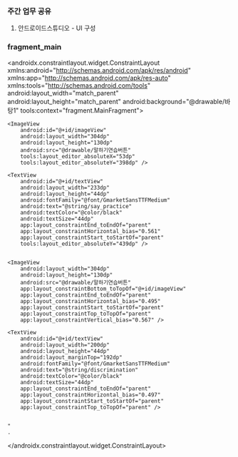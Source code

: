 ### 주간 업무 공유

1. 안드로이드스튜디오 - UI 구성

### fragment_main

<androidx.constraintlayout.widget.ConstraintLayout xmlns:android="http://schemas.android.com/apk/res/android"
    xmlns:app="http://schemas.android.com/apk/res-auto"
    xmlns:tools="http://schemas.android.com/tools"
    android:layout_width="match_parent"
    android:layout_height="match_parent"
    android:background="@drawable/바탕1"
    tools:context="fragment.MainFragment">

    <ImageView
        android:id="@+id/imageView"
        android:layout_width="304dp"
        android:layout_height="130dp"
        android:src="@drawable/말하기연습버튼"
        tools:layout_editor_absoluteX="53dp"
        tools:layout_editor_absoluteY="398dp" />

    <TextView
        android:id="@+id/textView"
        android:layout_width="233dp"
        android:layout_height="44dp"
        android:fontFamily="@font/GmarketSansTTFMedium"
        android:text="@string/say_practice"
        android:textColor="@color/black"
        android:textSize="44dp"
        app:layout_constraintEnd_toEndOf="parent"
        app:layout_constraintHorizontal_bias="0.561"
        app:layout_constraintStart_toStartOf="parent"
        tools:layout_editor_absoluteY="439dp" />


    <ImageView
        android:layout_width="304dp"
        android:layout_height="130dp"
        android:src="@drawable/말하기연습버튼"
        app:layout_constraintBottom_toTopOf="@+id/imageView"
        app:layout_constraintEnd_toEndOf="parent"
        app:layout_constraintHorizontal_bias="0.495"
        app:layout_constraintStart_toStartOf="parent"
        app:layout_constraintTop_toTopOf="parent"
        app:layout_constraintVertical_bias="0.567" />

    <TextView
        android:id="@+id/textView"
        android:layout_width="200dp"
        android:layout_height="44dp"
        android:layout_marginTop="192dp"
        android:fontFamily="@font/GmarketSansTTFMedium"
        android:text="@string/discrimination"
        android:textColor="@color/black"
        android:textSize="44dp"
        app:layout_constraintEnd_toEndOf="parent"
        app:layout_constraintHorizontal_bias="0.497"
        app:layout_constraintStart_toStartOf="parent"
        app:layout_constraintTop_toTopOf="parent" />


    "
    .


</androidx.constraintlayout.widget.ConstraintLayout>
